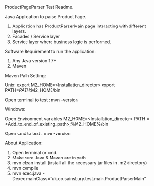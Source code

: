 ProductPageParser Test Readme.

Java Application to parse Product Page.

1. Application has ProductParserMain page interacting with different layers.
2. Facades / Service layer
3. Service layer where business logic is performed.

Software Requirement to run the application:

1. Any Java version 1.7+
2. Maven


Maven Path Setting:

Unix:
 export M2_HOME=<Installation_director>
 export PATH=$PATH:$M2_HOME/bin

 Open terminal to test : mvn -version

Windows:

 Open Environment variables
   M2_HOME=<Installation_director>
   PATH =<Add_to_end_of_existing_path>;%M2_HOME%/bin

 Open cmd to test : mvn -version

About Application:


1. Open terminal or cmd.
2. Make sure Java & Maven are in path.
3. mvn clean install (install all the necessary jar files in .m2 directory)
4. mvn compile
5. mvn exec:java -Dexec.mainClass="uk.co.sainsbury.test.main.ProductParserMain"

